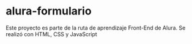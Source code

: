 # alura-formulario
Este proyecto es parte de la ruta de aprendizaje Front-End de Alura. Se realizó con HTML, CSS y JavaScript

